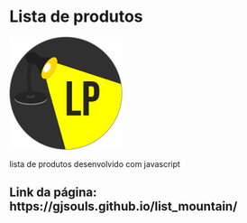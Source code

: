 # Lista de produtos 
<img src="src/logo%20projeto%20LP.png" height="200px">


<p>lista de produtos desenvolvido com javascript</p>
<h2>Link da página: https://gjsouls.github.io/list_mountain/</h2>
